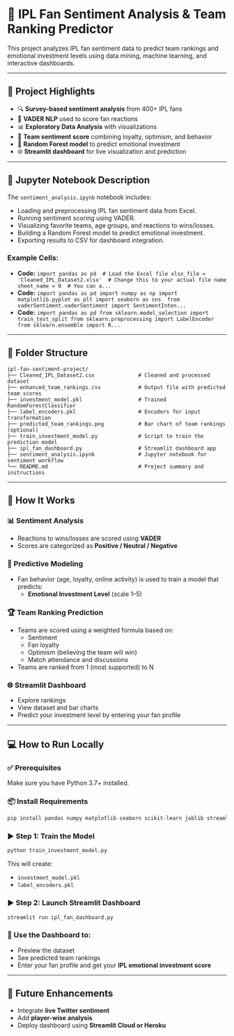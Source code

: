 # 🏏 IPL Fan Sentiment Analysis & Team Ranking Predictor

This project analyzes IPL fan sentiment data to predict team rankings and emotional investment levels using data mining, machine learning, and interactive dashboards.

---

## 📌 Project Highlights

- 🔍 **Survey-based sentiment analysis** from 400+ IPL fans  
- 🧠 **VADER NLP** used to score fan reactions  
- 📊 **Exploratory Data Analysis** with visualizations  
- 🌟 **Team sentiment score** combining loyalty, optimism, and behavior  
- 🤖 **Random Forest model** to predict emotional investment  
- 🌐 **Streamlit dashboard** for live visualization and prediction  

---

## 📓 Jupyter Notebook Description

The `sentiment_analysis.ipynb` notebook includes:
- Loading and preprocessing IPL fan sentiment data from Excel.
- Running sentiment scoring using VADER.
- Visualizing favorite teams, age groups, and reactions to wins/losses.
- Building a Random Forest model to predict emotional investment.
- Exporting results to CSV for dashboard integration.

### Example Cells:
- **Code:** `import pandas as pd  # Load the Excel file xlsx_file = 'Cleaned_IPL_Dataset2.xlsx'  # Change this to your actual file name sheet_name = 0  # You can a...`
- **Code:** `import pandas as pd import numpy as np import matplotlib.pyplot as plt import seaborn as sns  from vaderSentiment.vaderSentiment import SentimentInten...`
- **Code:** `import pandas as pd from sklearn.model_selection import train_test_split from sklearn.preprocessing import LabelEncoder from sklearn.ensemble import R...`

---

## 📁 Folder Structure

```
ipl-fan-sentiment-project/
├── Cleaned_IPL_Dataset2.csv              # Cleaned and processed dataset
├── enhanced_team_rankings.csv            # Output file with predicted team scores
├── investment_model.pkl                  # Trained RandomForestClassifier
├── label_encoders.pkl                    # Encoders for input transformation
├── predicted_team_rankings.png           # Bar chart of team rankings (optional)
├── train_investment_model.py             # Script to train the prediction model
├── ipl_fan_dashboard.py                  # Streamlit dashboard app
├── sentiment_analysis.ipynb              # Jupyter notebook for sentiment workflow
└── README.md                             # Project summary and instructions
```

---

## 🔧 How It Works

### 📊 Sentiment Analysis
- Reactions to wins/losses are scored using **VADER**
- Scores are categorized as **Positive / Neutral / Negative**

### 🧠 Predictive Modeling
- Fan behavior (age, loyalty, online activity) is used to train a model that predicts:
  - **Emotional Investment Level** (scale 1–5)

### 🏆 Team Ranking Prediction
- Teams are scored using a weighted formula based on:
  - Sentiment
  - Fan loyalty
  - Optimism (believing the team will win)
  - Match attendance and discussions
- Teams are ranked from 1 (most supported) to N

### 🌐 Streamlit Dashboard
- Explore rankings
- View dataset and bar charts
- Predict your investment level by entering your fan profile

---

## 💻 How to Run Locally

### ✅ Prerequisites
Make sure you have Python 3.7+ installed.

### 📦 Install Requirements
```bash
pip install pandas numpy matplotlib seaborn scikit-learn joblib streamlit
```

### ▶️ Step 1: Train the Model
```bash
python train_investment_model.py
```

This will create:
- `investment_model.pkl`
- `label_encoders.pkl`

### ▶️ Step 2: Launch Streamlit Dashboard
```bash
streamlit run ipl_fan_dashboard.py
```

### 🔁 Use the Dashboard to:
- Preview the dataset  
- See predicted team rankings  
- Enter your fan profile and get your **IPL emotional investment score**

---

## 🚀 Future Enhancements
- Integrate **live Twitter sentiment**  
- Add **player-wise analysis**
- Deploy dashboard using **Streamlit Cloud or Heroku**
